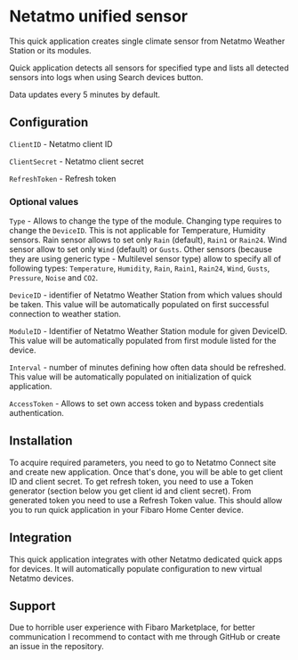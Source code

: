 # Netatmo unified sensor
This quick application creates single climate sensor from Netatmo Weather Station or its modules.

Quick application detects all sensors for specified type and lists all detected sensors into logs when using Search devices button.

Data updates every 5 minutes by default.

## Configuration

`ClientID` - Netatmo client ID

`ClientSecret` - Netatmo client secret

`RefreshToken` - Refresh token

### Optional values

`Type` - Allows to change the type of the module. Changing type requires to change the `DeviceID`. This is not applicable for Temperature, Humidity sensors. Rain sensor allows to set only `Rain` (default), `Rain1` or `Rain24`. Wind sensor allow to set only `Wind` (default) or `Gusts`.
Other sensors (because they are using generic type - Multilevel sensor type) allow to specify all of following types: `Temperature`, `Humidity`, `Rain`, `Rain1`, `Rain24`, `Wind`, `Gusts`, `Pressure`, `Noise` and `CO2`.

`DeviceID` - identifier of Netatmo Weather Station from which values should be taken. This value will be automatically populated on first successful connection to weather station.

`ModuleID` - Identifier of Netatmo Weather Station module for given DeviceID. This value will be automatically populated from first module listed for the device.

`Interval` - number of minutes defining how often data should be refreshed. This value will be automatically populated on initialization of quick application.

`AccessToken` - Allows to set own access token and bypass credentials authentication.

## Installation

To acquire required parameters, you need to go to Netatmo Connect site and create new application. Once that's done, you will be able to get client ID and client secret. To get refresh token, you need to use a Token generator (section below you get client id and client secret).
From generated token you need to use a Refresh Token value.
This should allow you to run quick application in your Fibaro Home Center device.

## Integration

This quick application integrates with other Netatmo dedicated quick apps for devices. It will automatically populate configuration to new virtual Netatmo devices.

## Support

Due to horrible user experience with Fibaro Marketplace, for better communication I recommend to contact with me through GitHub or create an issue in the repository.